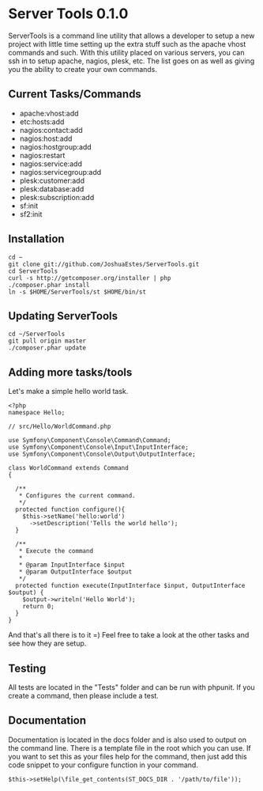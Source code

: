 Server Tools 0.1.0
==================

ServerTools is a command line utility that allows a developer to setup a new
project with little time setting up the extra stuff such as the apache vhost
commands and such. With this utility placed on various servers, you can ssh in
to setup apache, nagios, plesk, etc. The list goes on as well as giving you the
ability to create your own commands.

Current Tasks/Commands
----------------------

* apache:vhost:add
* etc:hosts:add
* nagios:contact:add
* nagios:host:add
* nagios:hostgroup:add
* nagios:restart
* nagios:service:add
* nagios:servicegroup:add
* plesk:customer:add
* plesk:database:add
* plesk:subscription:add
* sf:init
* sf2:init

Installation
------------

    cd ~
    git clone git://github.com/JoshuaEstes/ServerTools.git
    cd ServerTools
    curl -s http://getcomposer.org/installer | php
    ./composer.phar install
    ln -s $HOME/ServerTools/st $HOME/bin/st

Updating ServerTools
--------------------

    cd ~/ServerTools
    git pull origin master
    ./composer.phar update

Adding more tasks/tools
-----------------------

Let's make a simple hello world task.

    <?php
    namespace Hello;

    // src/Hello/WorldCommand.php

    use Symfony\Component\Console\Command\Command;
    use Symfony\Component\Console\Input\InputInterface;
    use Symfony\Component\Console\Output\OutputInterface;

    class WorldCommand extends Command
    {

      /**
       * Configures the current command.
       */
      protected function configure(){
        $this->setName('hello:world')
          ->setDescription('Tells the world hello');
      }

      /**
       * Execute the command
       *
       * @param InputInterface $input
       * @param OutputInterface $output
       */
      protected function execute(InputInterface $input, OutputInterface $output) {
        $output->writeln('Hello World');
        return 0;
      }
    }

And that's all there is to it =) Feel free to take a look at the other tasks and
see how they are setup.

Testing
-------

All tests are located in the "Tests" folder and can be run with phpunit. If you
create a command, then please include a test.

Documentation
-------------

Documentation is located in the docs folder and is also used to output on the
command line. There is a template file in the root which you can use. If you
want to set this as your files help for the command, then just add this code
snippet to your configure function in your command.

    $this->setHelp(\file_get_contents(ST_DOCS_DIR . '/path/to/file'));